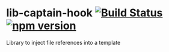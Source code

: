 # lib-captain-hook [![Build Status](https://travis-ci.org/unumux/lib-captain-hook.png)](https://travis-ci.org/unumux/lib-captain-hook) [![npm version](https://badge.fury.io/js/lib-captain-hook.svg)](http://badge.fury.io/js/lib-captain-hook)
Library to inject file references into a template
